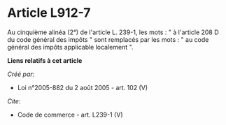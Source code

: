 # Article L912-7

Au cinquième alinéa (2°) de l'article L. 239-1, les mots : " à l'article 208 D du code général des impôts " sont remplacés
par les mots : " au code général des impôts applicable localement ".

**Liens relatifs à cet article**

_Créé par_:

  - Loi n°2005-882 du 2 août 2005 - art. 102 (V)

_Cite_:

  - Code de commerce - art. L239-1 (V)

